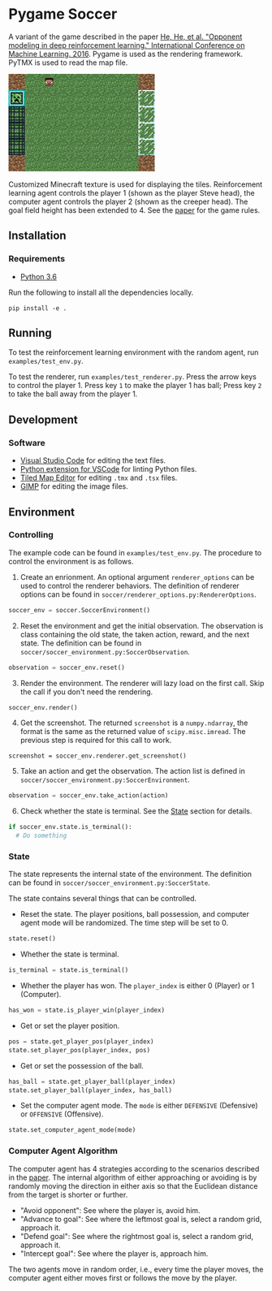 # Pygame Soccer

A variant of the game described in the paper [He, He, et al. "Opponent modeling in deep reinforcement learning." International Conference on Machine Learning. 2016][paper]. Pygame is used as the rendering framework. PyTMX is used to read the map file.

![screenshot](docs/screenshot.png "Screenshot")

Customized Minecraft texture is used for displaying the tiles. Reinforcement learning agent controls the player 1 (shown as the player Steve head), the computer agent controls the player 2 (shown as the creeper head). The goal field height has been extended to 4. See the [paper][paper] for the game rules.

## Installation

### Requirements

- [Python 3.6](https://www.continuum.io/)

Run the following to install all the dependencies locally.

```shell
pip install -e .
```

## Running

To test the reinforcement learning environment with the random agent, run `examples/test_env.py`.

To test the renderer, run `examples/test_renderer.py`. Press the arrow keys to control the player 1. Press key `1` to make the player 1 has ball; Press key `2` to take the ball away from the player 1.

## Development

### Software

- [Visual Studio Code](https://code.visualstudio.com/) for editing the text files.
- [Python extension for VSCode](https://marketplace.visualstudio.com/items?itemName=donjayamanne.python) for linting Python files.
- [Tiled Map Editor](http://www.mapeditor.org/) for editing `.tmx` and `.tsx` files.
- [GIMP](https://www.gimp.org/) for editing the image files.

## Environment

### Controlling

The example code can be found in `examples/test_env.py`. The procedure to control the environment is as follows.

1. Create an enrionment. An optional argument `renderer_options` can be used to control the renderer behaviors. The definition of renderer options can be found in `soccer/renderer_options.py:RendererOptions`.
```python
soccer_env = soccer.SoccerEnvironment()
```
2. Reset the environment and get the initial observation. The observation is class containing the old state, the taken action, reward, and the next state. The definition can be found in `soccer/soccer_environment.py:SoccerObservation`.
```python
observation = soccer_env.reset()
```
3. Render the environment. The renderer will lazy load on the first call. Skip the call if you don't need the rendering.
```python
soccer_env.render()
```
4. Get the screenshot. The returned `screenshot` is a `numpy.ndarray`, the format is the same as the returned value of `scipy.misc.imread`. The previous step is required for this call to work.
```
screenshot = soccer_env.renderer.get_screenshot()
```
5. Take an action and get the observation. The action list is defined in `soccer/soccer_environment.py:SoccerEnvironment`.
```python
observation = soccer_env.take_action(action)
```
6. Check whether the state is terminal. See the [State](#state) section for details.
```python
if soccer_env.state.is_terminal():
  # Do something
```

### State

The state represents the internal state of the environment. The definition can be found in `soccer/soccer_environment.py:SoccerState`.

The state contains several things that can be controlled.

* Reset the state. The player positions, ball possession, and computer agent mode will be randomized. The time step will be set to 0.
```python
state.reset()
```
* Whether the state is terminal.
```python
is_terminal = state.is_terminal()
```
* Whether the player has won. The `player_index` is either 0 (Player) or 1 (Computer).
```python
has_won = state.is_player_win(player_index)
```
* Get or set the player position.
```python
pos = state.get_player_pos(player_index)
state.set_player_pos(player_index, pos)
```
* Get or set the possession of the ball.
```python
has_ball = state.get_player_ball(player_index)
state.set_player_ball(player_index, has_ball)
```
* Set the computer agent mode. The `mode` is either `DEFENSIVE` (Defensive) or `OFFENSIVE` (Offensive).
```python
state.set_computer_agent_mode(mode)
```

### Computer Agent Algorithm

The computer agent has 4 strategies according to the scenarios described in the [paper][paper]. The internal algorithm of either approaching or avoiding is by randomly moving the direction in either axis so that the Euclidean distance from the target is shorter or further.

* "Avoid opponent": See where the player is, avoid him.
* "Advance to goal": See where the leftmost goal is, select a random grid, approach it.
* "Defend goal": See where the rightmost goal is, select a random grid, approach it.
* "Intercept goal": See where the player is, approach him.

The two agents move in random order, i.e., every time the player moves, the computer agent either moves first or follows the move by the player.

[paper]: https://www.umiacs.umd.edu/~hal/docs/daume16opponent.pdf